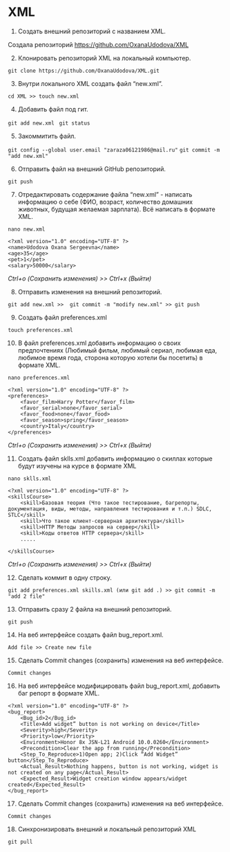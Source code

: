 # XML
 1. Создать внешний репозиторий c названием XML.

Создала репозиторий <https://github.com/OxanaUdodova/XML>

 2. Клонировать репозиторий XML на локальный компьютер.
 
`git clone https://github.com/OxanaUdodova/XML.git`

 3. Внутри локального XML создать файл “new.xml”.

`cd XML >> touch new.xml`

 4. Добавить файл под гит.
 
`git add new.xml`
` git status`

 5. Закоммитить файл.

`git config --global user.email "zaraza06121986@mail.ru"`
`git commit -m "add new.xml"`

 6. Отправить файл на внешний GitHub репозиторий.

`git push`

 7. Отредактировать содержание файла “new.xml” - написать информацию о себе (ФИО, возраст, количество домашних животных, будущая желаемая зарплата). Всё написать в формате XML.

`nano new.xml`

    <?xml version="1.0" encoding="UTF-8" ?>
    <name>Udodova Oxana Sergeevna</name>
    <age>35</age>
    <pet>1</pet>
    <salary>50000</salary>

*Сtrl+o (Сохранить изменения) >> Сtrl+x (Выйти)*

 8. Отправить изменения на внешний репозиторий.
 
`git add new.xml >>  git commit -m "modify new.xml" >> git push`

 9. Создать файл preferences.xml

`touch preferences.xml`

 10. В файл preferences.xml добавить информацию о своих предпочтениях (Любимый фильм, любимый сериал, любимая еда, любимое время года, сторона которую хотели бы посетить) в формате XML.

`nano preferences.xml`

    <?xml version="1.0" encoding="UTF-8" ?>
    <preferences>
        <favor_film>Harry Potter</favor_film>
        <favor_serial>none</favor_serial>
        <favor_food>none</favor_food>
        <favor_season>spring</favor_season>
        <country>Italy</country>
    </preferences>

*Сtrl+o (Сохранить изменения) >> Сtrl+x (Выйти)*

 11. Создать файл sklls.xml добавить информацию о скиллах которые будут изучены на курсе в формате XML

`nano sklls.xml `

    <?xml version="1.0" encoding="UTF-8" ?>
    <skillsCourse>
        <skill>Базовая теория (Что такое тестирование, багрепорты, документация, виды, методы, направления тестирования и т.п.) SDLC, STLC</skill>
        <skill>Что такое клиент-серверная архитектура</skill>
        <skill>HTTP Методы запросов на сервер</skill>
        <skill>Коды ответов HTTP сервера</skill>
    	.....

    </skillsCourse>

*Сtrl+o (Сохранить изменения) >> Сtrl+x (Выйти)*

 12. Сделать коммит в одну строку.

`git add preferences.xml skills.xml (или git add .) >> git commit -m "add 2 file"`

 13. Отправить сразу 2 файла на внешний репозиторий.

`git push`

 14. На веб интерфейсе создать файл bug_report.xml.

`Add file >> Create new file`

 15. Сделать Commit changes (сохранить) изменения на веб интерфейсе.

`Commit changes`

 16. На веб интерфейсе модифицировать файл bug_report.xml, добавить баг репорт в формате XML.

    <?xml version="1.0" encoding="UTF-8" ?>
    <bug_report>
        <Bug_id>2</Bug_id>
        <Title>Add widget” button is not working on device</Title>
        <Severity>high</Severity>
        <Priority>low</Priority>
        <Environment>Honor 8x JSN-L21 Android 10.0.0260</Environment>
        <Precondition>Clear the app from running</Precondition>
        <Step_To_Reproduce>1)Open app; 2)Click “Add Widget” button</Step_To_Reproduce>
        <Actual_Result>Nothing happens, button is not working, widget is not created on any page</Actual_Result>
        <Expected_Result>Widget creation window appears/widget created</Expected_Result>
    </bug_report>

 17. Сделать Commit changes (сохранить) изменения на веб интерфейсе.

`Commit changes`

 18. Синхронизировать внешний и локальный репозиторий XML
 
`git pull`
